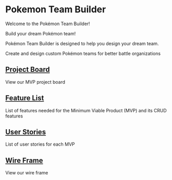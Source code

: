# Pokemon Team Builder

Welcome to the Pokémon Team Builder!

Build your dream Pokémon team!

Pokémon Team Builder is designed to help you design your dream team.

Create and design custom Pokémon teams for better battle organizations

## [Project Board](https://github.com/users/BrandonCope/projects/4)

View our MVP project board

## [Feature List](https://github.com/BrandonCope/Pokemon_Team_Builder/wiki/Feature-List)

List of features needed for the Minimum Viable Product (MVP) and its CRUD features

## [User Stories](https://github.com/BrandonCope/Pokemon_Team_Builder/wiki/User-Stories)

List of user stories for each MVP

## [Wire Frame](https://github.com/BrandonCope/Pokemon_Team_Builder/wiki/Wire-Frame)

View our wire frame
